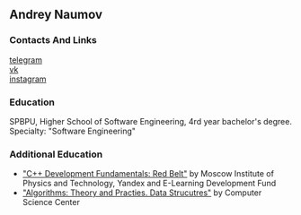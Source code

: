 ## Andrey Naumov

### Contacts And Links
[telegram](https://t.me/naumov_andrei)\
[vk](https://vk.com/ne.prav)\
[instagram](https://www.instagram.com/ne.prav/)

### Education
SPBPU, Higher School of Software Engineering, 4rd year bachelor's degree. Specialty: "Software Engineering"

### Additional Education
* ["C++ Development Fundamentals: Red Belt"](https://www.coursera.org/account/accomplishments/verify/42YX7EXVJKBV?utm_source=link&utm_medium=certificate&utm_content=cert_image&utm_campaign=sharing_cta&utm_product=course) by Moscow Institute of Physics and Technology, Yandex and E-Learning Development Fund
* ["Algorithms: Theory and Practies. Data Strucutres"](https://stepik.org/cert/378987) by Computer Science Center

<!--
**naumovdron/naumovdron** is a ✨ _special_ ✨ repository because its `README.md` (this file) appears on your GitHub profile.

Here are some ideas to get you started:

- 🔭 I’m currently working on ...
- 🌱 I’m currently learning ...
- 👯 I’m looking to collaborate on ...
- 🤔 I’m looking for help with ...
- 💬 Ask me about ...
- 📫 How to reach me: ...
- 😄 Pronouns: ...
- ⚡ Fun fact: ...
-->
